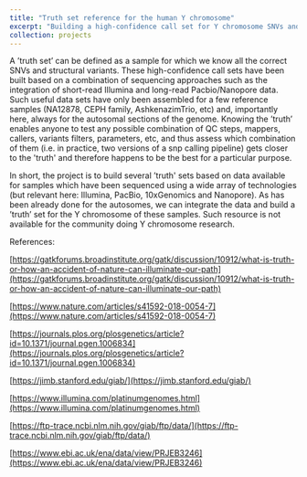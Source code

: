 ```yaml
---
title: "Truth set reference for the human Y chromosome"
excerpt: "Building a high-confidence call set for Y chromosome SNVs and structural variants based o short and ĺong reads using reference samples"
collection: projects
---
```


A ’truth set’ can be defined as a sample for which we know all the correct SNVs and structural variants. These high-confidence call sets have been built based on a combination of sequencing approaches such as the integration of short-read Illumina and long-read Pacbio/Nanopore data. Such useful data sets have only been assembled for a few reference samples (NA12878, CEPH family, AshkenazimTrio, etc) and, importantly here, always for the autosomal sections of the genome. Knowing the ’truth’ enables anyone to test any possible combination of QC steps, mappers, callers, variants filters, parameters, etc, and thus assess which combination of them (i.e. in practice, two versions of a snp calling pipeline) gets closer to the 'truth' and therefore happens to be the best for a particular purpose.

In short, the project is to build several ’truth' sets based on data available for samples which have been sequenced using a wide array of technologies (but relevant here: Illumina, PacBio, 10xGenomics and Nanopore). As has been already done for the autosomes, we can integrate the data and build a ’truth’ set for the Y chromosome of these samples. Such resource is not available for the community doing Y chromosome research. 


References:

[https://gatkforums.broadinstitute.org/gatk/discussion/10912/what-is-truth-or-how-an-accident-of-nature-can-illuminate-our-path](https://gatkforums.broadinstitute.org/gatk/discussion/10912/what-is-truth-or-how-an-accident-of-nature-can-illuminate-our-path)

[https://www.nature.com/articles/s41592-018-0054-7](https://www.nature.com/articles/s41592-018-0054-7)

[https://journals.plos.org/plosgenetics/article?id=10.1371/journal.pgen.1006834](https://journals.plos.org/plosgenetics/article?id=10.1371/journal.pgen.1006834)

[https://jimb.stanford.edu/giab/](https://jimb.stanford.edu/giab/)

[https://www.illumina.com/platinumgenomes.html](https://www.illumina.com/platinumgenomes.html)

[https://ftp-trace.ncbi.nlm.nih.gov/giab/ftp/data/](https://ftp-trace.ncbi.nlm.nih.gov/giab/ftp/data/)

[https://www.ebi.ac.uk/ena/data/view/PRJEB3246](https://www.ebi.ac.uk/ena/data/view/PRJEB3246)

